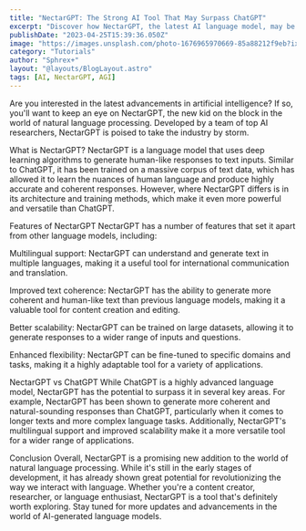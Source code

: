 ```yaml
---
title: "NectarGPT: The Strong AI Tool That May Surpass ChatGPT"
excerpt: "Discover how NectarGPT, the latest AI language model, may be the strongest tool yet to surpass the capabilities of ChatGPT. Developed by top AI researchers, NectarGPT has the potential to revolutionize the field of natural language processing. In this article, we'll explore the features and benefits of NectarGPT and compare it to its predecessor, ChatGPT."
publishDate: "2023-04-25T15:39:36.050Z"
image: "https://images.unsplash.com/photo-1676965970669-85a88212f9eb?ixlib=rb-4.0.3&ixid=MnwxMjA3fDB8MHxwaG90by1wYWdlfHx8fGVufDB8fHx8&auto=format&fit=crop&w=580&q=80"
category: "Tutorials"
author: "Sphrex+"
layout: "@layouts/BlogLayout.astro"
tags: [AI, NectarGPT, AGI]
---
```


Are you interested in the latest advancements in artificial intelligence? If so, you'll want to keep an eye on NectarGPT, the new kid on the block in the world of natural language processing. Developed by a team of top AI researchers, NectarGPT is poised to take the industry by storm.

What is NectarGPT?
NectarGPT is a language model that uses deep learning algorithms to generate human-like responses to text inputs. Similar to ChatGPT, it has been trained on a massive corpus of text data, which has allowed it to learn the nuances of human language and produce highly accurate and coherent responses. However, where NectarGPT differs is in its architecture and training methods, which make it even more powerful and versatile than ChatGPT.

Features of NectarGPT
NectarGPT has a number of features that set it apart from other language models, including:

Multilingual support: NectarGPT can understand and generate text in multiple languages, making it a useful tool for international communication and translation.

Improved text coherence: NectarGPT has the ability to generate more coherent and human-like text than previous language models, making it a valuable tool for content creation and editing.

Better scalability: NectarGPT can be trained on large datasets, allowing it to generate responses to a wider range of inputs and questions.

Enhanced flexibility: NectarGPT can be fine-tuned to specific domains and tasks, making it a highly adaptable tool for a variety of applications.

NectarGPT vs ChatGPT
While ChatGPT is a highly advanced language model, NectarGPT has the potential to surpass it in several key areas. For example, NectarGPT has been shown to generate more coherent and natural-sounding responses than ChatGPT, particularly when it comes to longer texts and more complex language tasks. Additionally, NectarGPT's multilingual support and improved scalability make it a more versatile tool for a wider range of applications.

Conclusion
Overall, NectarGPT is a promising new addition to the world of natural language processing. While it's still in the early stages of development, it has already shown great potential for revolutionizing the way we interact with language. Whether you're a content creator, researcher, or language enthusiast, NectarGPT is a tool that's definitely worth exploring. Stay tuned for more updates and advancements in the world of AI-generated language models.